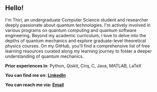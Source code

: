 ## Hello!

I'm Thiri, an undergraduate Computer Science student and researcher deeply passionate about quantum technologies. I'm actively involved in various programs on quantum computing and quantum software engineering. Beyond my academic curriculum, I love to delve into the depths of quantum mechanics and explore graduate-level theoretical physics courses. On my GitHub, you'll find a comprehensive list of free learning resources curated along my learning journey to foster a deeper understanding of quantum mechanics.

**Prior experiences in**: Python, Qiskit, Cirq, C, Java, MATLAB, LaTeX

**You can find me on: [LinkedIn](https://www.linkedin.com/in/thiriyaminhsu/)**

**You can reach me via: [Email](thiriyaminhsu358@gmail.com)**

